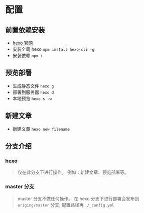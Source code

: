 <!--
 * @Description: 
 * @Author: Jemesl
 * @Date: 2021-11-09 11:39:54
-->
# 配置

## 前置依赖安装
- [hexo 官网](https://hexo.io/zh-cn/docs/)
- 安装全局 hexo `npm install hexo-cli -g`
- 安装依赖 `npm i`

## 预览部署
- 生成静态文件 `hexo g` 
- 部署到服务器  `hexo d` 
- 本地预览 `hexo s -w` 

## 新建文章
- 新建文章 `hexo new filename`

## 分支介绍
### hexo
> 仅在此分支下进行操作。
> 例如：新建文章、预览部署等。

### master 分支
> master 分支不做任何操作。
> 在 hexo 分支下进行部署会发布到 `origing/master` 分支, 配置路径再 `./_config.yml`


